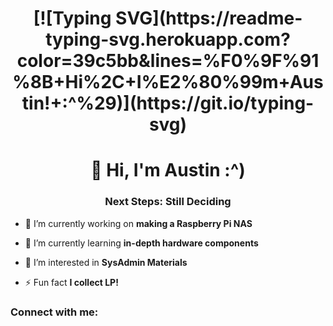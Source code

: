 <h1 align="center">[![Typing SVG](https://readme-typing-svg.herokuapp.com?color=39c5bb&lines=%F0%9F%91%8B+Hi%2C+I%E2%80%99m+Austin!+:^%29)](https://git.io/typing-svg)</h1>


<h1 align="center">👋 Hi, I'm Austin :^)</h1>
<h3 align="center">Next Steps: Still Deciding</h3>

- 🔭 I’m currently working on **making a Raspberry Pi NAS**

- 🌱 I’m currently learning **in-depth hardware components**

- 🤝 I’m interested in **SysAdmin Materials**

- ⚡ Fun fact **I collect LP!**

<h3 align="left">Connect with me:</h3>
<p align="left">
</p>
